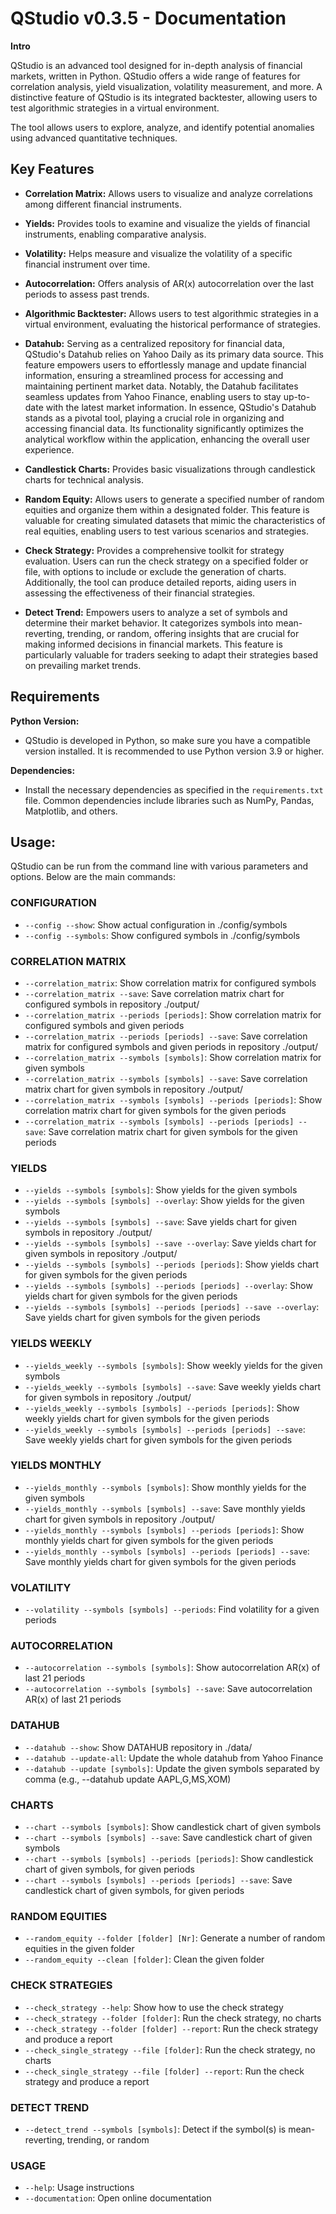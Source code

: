 # QStudio v0.3.5 - Documentation

**Intro**

QStudio is an advanced tool designed for in-depth analysis of financial markets, written in Python. QStudio offers a wide range of features for correlation analysis, yield visualization, volatility measurement, and more. A distinctive feature of QStudio is its integrated backtester, allowing users to test algorithmic strategies in a virtual environment.

The tool allows users to explore, analyze, and identify potential anomalies using advanced quantitative techniques.

## Key Features

- **Correlation Matrix:** Allows users to visualize and analyze correlations among different financial instruments.


- **Yields:** Provides tools to examine and visualize the yields of financial instruments, enabling comparative analysis.


- **Volatility:** Helps measure and visualize the volatility of a specific financial instrument over time.


- **Autocorrelation:** Offers analysis of AR(x) autocorrelation over the last periods to assess past trends.


- **Algorithmic Backtester:** Allows users to test algorithmic strategies in a virtual environment, evaluating the historical performance of strategies.


- **Datahub:** Serving as a centralized repository for financial data, QStudio's Datahub relies on Yahoo Daily as its primary data source. This feature empowers users to effortlessly manage and update financial information, ensuring a streamlined process for accessing and maintaining pertinent market data. Notably, the Datahub facilitates seamless updates from Yahoo Finance, enabling users to stay up-to-date with the latest market information. In essence, QStudio's Datahub stands as a pivotal tool, playing a crucial role in organizing and accessing financial data. Its functionality significantly optimizes the analytical workflow within the application, enhancing the overall user experience.


- **Candlestick Charts:** Provides basic visualizations through candlestick charts for technical analysis.


- **Random Equity:**
Allows users to generate a specified number of random equities and organize them within a designated folder. This feature is valuable for creating simulated datasets that mimic the characteristics of real equities, enabling users to test various scenarios and strategies.


- **Check Strategy:**
Provides a comprehensive toolkit for strategy evaluation. Users can run the check strategy on a specified folder or file, with options to include or exclude the generation of charts. Additionally, the tool can produce detailed reports, aiding users in assessing the effectiveness of their financial strategies.


- **Detect Trend:**
Empowers users to analyze a set of symbols and determine their market behavior. It categorizes symbols into mean-reverting, trending, or random, offering insights that are crucial for making informed decisions in financial markets. This feature is particularly valuable for traders seeking to adapt their strategies based on prevailing market trends.

## Requirements

**Python Version:**
- QStudio is developed in Python, so make sure you have a compatible version installed. It is recommended to use Python version 3.9 or higher.

**Dependencies:**
- Install the necessary dependencies as specified in the `requirements.txt` file. Common dependencies include libraries such as NumPy, Pandas, Matplotlib, and others.



  
## Usage:

QStudio can be run from the command line with various parameters and options. Below are the main commands:


### CONFIGURATION
- `--config --show`: Show actual configuration in ./config/symbols
- `--config --symbols`: Show configured symbols in ./config/symbols

### CORRELATION MATRIX
- `--correlation_matrix`: Show correlation matrix for configured symbols
- `--correlation_matrix --save`: Save correlation matrix chart for configured symbols in repository ./output/
- `--correlation_matrix --periods [periods]`: Show correlation matrix for configured symbols and given periods
- `--correlation_matrix --periods [periods] --save`: Save correlation matrix for configured symbols and given periods in repository ./output/
- `--correlation_matrix --symbols [symbols]`: Show correlation matrix for given symbols
- `--correlation_matrix --symbols [symbols] --save`: Save correlation matrix chart for given symbols in repository ./output/
- `--correlation_matrix --symbols [symbols] --periods [periods]`: Show correlation matrix chart for given symbols for the given periods
- `--correlation_matrix --symbols [symbols] --periods [periods] --save`: Save correlation matrix chart for given symbols for the given periods

### YIELDS
- `--yields --symbols [symbols]`: Show yields for the given symbols
- `--yields --symbols [symbols] --overlay`: Show yields for the given symbols
- `--yields --symbols [symbols] --save`: Save yields chart for given symbols in repository ./output/
- `--yields --symbols [symbols] --save --overlay`: Save yields chart for given symbols in repository ./output/
- `--yields --symbols [symbols] --periods [periods]`: Show yields chart for given symbols for the given periods
- `--yields --symbols [symbols] --periods [periods] --overlay`: Show yields chart for given symbols for the given periods
- `--yields --symbols [symbols] --periods [periods] --save --overlay`: Save yields chart for given symbols for the given periods

### YIELDS WEEKLY
- `--yields_weekly --symbols [symbols]`: Show weekly yields for the given symbols
- `--yields_weekly --symbols [symbols] --save`: Save weekly yields chart for given symbols in repository ./output/
- `--yields_weekly --symbols [symbols] --periods [periods]`: Show weekly yields chart for given symbols for the given periods
- `--yields_weekly --symbols [symbols] --periods [periods] --save`: Save weekly yields chart for given symbols for the given periods

### YIELDS MONTHLY
- `--yields_monthly --symbols [symbols]`: Show monthly yields for the given symbols
- `--yields_monthly --symbols [symbols] --save`: Save monthly yields chart for given symbols in repository ./output/
- `--yields_monthly --symbols [symbols] --periods [periods]`: Show monthly yields chart for given symbols for the given periods
- `--yields_monthly --symbols [symbols] --periods [periods] --save`: Save monthly yields chart for given symbols for the given periods

### VOLATILITY
- `--volatility --symbols [symbols] --periods`: Find volatility for a given periods

### AUTOCORRELATION
- `--autocorrelation --symbols [symbols]`: Show autocorrelation AR(x) of last 21 periods
- `--autocorrelation --symbols [symbols] --save`: Save autocorrelation AR(x) of last 21 periods

### DATAHUB
- `--datahub --show`: Show DATAHUB repository in ./data/
- `--datahub --update-all`: Update the whole datahub from Yahoo Finance
- `--datahub --update [symbols]`: Update the given symbols separated by comma (e.g., --datahub update AAPL,G,MS,XOM)

### CHARTS
- `--chart --symbols [symbols]`: Show candlestick chart of given symbols
- `--chart --symbols [symbols] --save`: Save candlestick chart of given symbols
- `--chart --symbols [symbols] --periods [periods]`: Show candlestick chart of given symbols, for given periods
- `--chart --symbols [symbols] --periods [periods] --save`: Save candlestick chart of given symbols, for given periods

### RANDOM EQUITIES
- `--random_equity --folder [folder] [Nr]`: Generate a number of random equities in the given folder
- `--random_equity --clean [folder]`: Clean the given folder

### CHECK STRATEGIES
- `--check_strategy --help`: Show how to use the check strategy
- `--check_strategy --folder [folder]`: Run the check strategy, no charts
- `--check_strategy --folder [folder] --report`: Run the check strategy and produce a report
- `--check_single_strategy --file [folder]`: Run the check strategy, no charts
- `--check_single_strategy --file [folder] --report`: Run the check strategy and produce a report

### DETECT TREND
- `--detect_trend --symbols [symbols]`: Detect if the symbol(s) is mean-reverting, trending, or random

### USAGE
- `--help`: Usage instructions
- `--documentation`: Open online documentation

